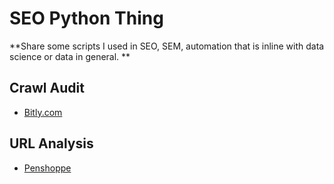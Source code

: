# SEO Python Thing
**Share some scripts I used in SEO, SEM, automation that is inline with data science or data in general. **

## Crawl Audit
- [Bitly.com](https://github.com/acamillemartin/SEO_Python_Thing/blob/0722ba3eef5d4ef5f6cf8b37c8175d9f89cd3c1c/SEO%20Audits/seo_audit_analysis_advertools.ipynb)

## URL Analysis
- [Penshoppe](https://github.com/acamillemartin/SEO_Python_Thing/blob/0722ba3eef5d4ef5f6cf8b37c8175d9f89cd3c1c/SEO%20Audits/Penshoppe_URL_Stucture_Analysis_with_advertools.ipynb)
